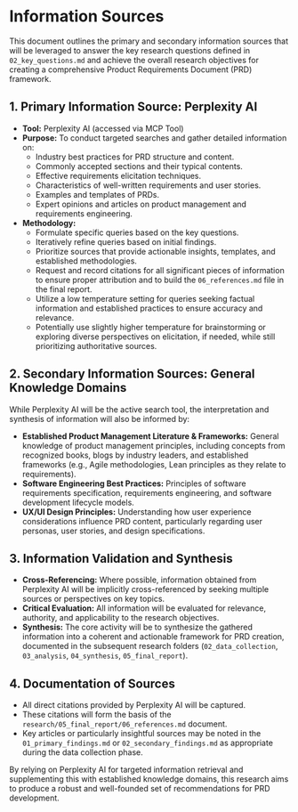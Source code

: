 # Information Sources

This document outlines the primary and secondary information sources that will be leveraged to answer the key research questions defined in `02_key_questions.md` and achieve the overall research objectives for creating a comprehensive Product Requirements Document (PRD) framework.

## 1. Primary Information Source: Perplexity AI

*   **Tool:** Perplexity AI (accessed via MCP Tool)
*   **Purpose:** To conduct targeted searches and gather detailed information on:
    *   Industry best practices for PRD structure and content.
    *   Commonly accepted sections and their typical contents.
    *   Effective requirements elicitation techniques.
    *   Characteristics of well-written requirements and user stories.
    *   Examples and templates of PRDs.
    *   Expert opinions and articles on product management and requirements engineering.
*   **Methodology:**
    *   Formulate specific queries based on the key questions.
    *   Iteratively refine queries based on initial findings.
    *   Prioritize sources that provide actionable insights, templates, and established methodologies.
    *   Request and record citations for all significant pieces of information to ensure proper attribution and to build the `06_references.md` file in the final report.
    *   Utilize a low temperature setting for queries seeking factual information and established practices to ensure accuracy and relevance.
    *   Potentially use slightly higher temperature for brainstorming or exploring diverse perspectives on elicitation, if needed, while still prioritizing authoritative sources.

## 2. Secondary Information Sources: General Knowledge Domains

While Perplexity AI will be the active search tool, the interpretation and synthesis of information will also be informed by:

*   **Established Product Management Literature & Frameworks:** General knowledge of product management principles, including concepts from recognized books, blogs by industry leaders, and established frameworks (e.g., Agile methodologies, Lean principles as they relate to requirements).
*   **Software Engineering Best Practices:** Principles of software requirements specification, requirements engineering, and software development lifecycle models.
*   **UX/UI Design Principles:** Understanding how user experience considerations influence PRD content, particularly regarding user personas, user stories, and design specifications.

## 3. Information Validation and Synthesis

*   **Cross-Referencing:** Where possible, information obtained from Perplexity AI will be implicitly cross-referenced by seeking multiple sources or perspectives on key topics.
*   **Critical Evaluation:** All information will be evaluated for relevance, authority, and applicability to the research objectives.
*   **Synthesis:** The core activity will be to synthesize the gathered information into a coherent and actionable framework for PRD creation, documented in the subsequent research folders (`02_data_collection`, `03_analysis`, `04_synthesis`, `05_final_report`).

## 4. Documentation of Sources

*   All direct citations provided by Perplexity AI will be captured.
*   These citations will form the basis of the `research/05_final_report/06_references.md` document.
*   Key articles or particularly insightful sources may be noted in the `01_primary_findings.md` or `02_secondary_findings.md` as appropriate during the data collection phase.

By relying on Perplexity AI for targeted information retrieval and supplementing this with established knowledge domains, this research aims to produce a robust and well-founded set of recommendations for PRD development.